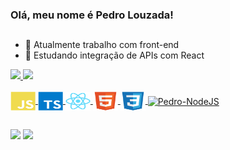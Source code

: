 ### Olá, meu nome é Pedro Louzada! 

  ##
  
- 🔭 Atualmente trabalho com front-end
- 🌱 Estudando integração de APIs com React
  
<div>
  <a href='https://github.com/Pedro-Louzada'>
      <img height:'180em' src='https://github-readme-stats.vercel.app/api?username=Pedro-Louzada&show_icons=true&theme=dark&include_all_commits=true&count_private=true' />
  <img height:'180em' src='https://github-readme-stats.vercel.app/api/top-langs/?username=Pedro-Louzada&layout=compact&langs_count=7&theme=dark'/>
</div>

<div style="display: inline_block"><br>
  <img align="center" alt="Pedro-Js" height="30" width="40" src="https://raw.githubusercontent.com/devicons/devicon/master/icons/javascript/javascript-plain.svg">
  <img align="center" alt="Pedro-Ts" height="30" width="40" src="https://raw.githubusercontent.com/devicons/devicon/master/icons/typescript/typescript-plain.svg">
  <img align="center" alt="Pedro-React" height="30" width="40" src="https://raw.githubusercontent.com/devicons/devicon/master/icons/react/react-original.svg">
  <img align="center" alt="Pedro-HTML" height="30" width="40" src="https://raw.githubusercontent.com/devicons/devicon/master/icons/html5/html5-original.svg">
  <img align="center" alt="Pedro-CSS" height="30" width="40" src="https://raw.githubusercontent.com/devicons/devicon/master/icons/css3/css3-original.svg">
  <img align="center" alt="Pedro-NodeJS" height="30" width="40" src="https://cdn.jsdelivr.net/gh/devicons/devicon/icons/nodejs/nodejs-original.svg">
</div>

  ##
  
 <div> 
  <a href = "mailto:pelulouzada@gmail.com"><img src="https://img.shields.io/badge/-Gmail-%23333?style=for-the-badge&logo=gmail&logoColor=white" target="_blank"></a>
  <a href="https://www.linkedin.com/in/pedrolouzada-programador/" target="_blank"><img src="https://img.shields.io/badge/-LinkedIn-%230077B5?style=for-the-badge&logo=linkedin&logoColor=white" target="_blank"></a> 
  
</div>
